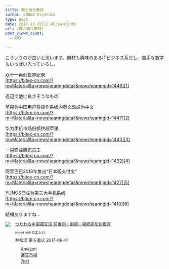 ```yaml
---
title: 聴力強化教材
author: KONNO Kiyotaka
type: post
date: 2017-11-20T12:45:14+00:00
url: /聴力強化教材/
post_views_count:
  - 893

---
```

こういうのが良いと思います。題材も興味のあるITビジネス系だし、苦手な数字もいっぱい入っているし。

双十一再创世界纪录  
[https://bitex-cn.com/?m=Material&a=newshearingdetail&newshearingid=1449][1]



近辺で他に良さそうなもの



苹果为中国用户将操作系统内英文改成为中文  
[https://bitex-cn.com/?m=Material&a=newshearingdetail&newshearingid=1447][2]

华为手机市场份额终超苹果  
[https://bitex-cn.com/?m=Material&a=newshearingdetail&newshearingid=1443][3]

一只猫成腾讯员工  
[https://bitex-cn.com/?m=Material&a=newshearingdetail&newshearingid=1432][4]

阿里巴巴2018年推出“日本版支付宝”  
[https://bitex-cn.com/?m=Material&a=newshearingdetail&newshearingid=1427][5]

YUNOS已成为第三大手机系统  
[https://bitex-cn.com/?m=Material&a=newshearingdetail&newshearingid=1410][6]



結構ありますね…

<div class="kaerebalink-box" style="text-align: left; overflow: hidden; padding-bottom: 20px; font-size: small;">
  <div class="kaerebalink-image" style="margin: 0px 15px 10px 0px; float: left;">
    <a href="http://www.amazon.co.jp/exec/obidos/ASIN/4497217094/konnokiyotaka-22/" target="_blank" rel="nofollow"><img style="border: currentcolor; border-image: none;" src="https://i0.wp.com/images-fe.ssl-images-amazon.com/images/I/51R8OPsrOpL._SL160_.jpg?ssl=1" data-recalc-dims="1" /></a>
  </div>
  
  <div class="kaerebalink-info" style="line-height: 120%; overflow: hidden;">
    <div class="kaerebalink-name" style="line-height: 120%; margin-bottom: 10px;">
      <a href="http://www.amazon.co.jp/exec/obidos/ASIN/4497217094/konnokiyotaka-22/" target="_blank" rel="nofollow">つたわる中国語文法 前置詞・副詞・接続詞を総復習</a></p>
      <div class="kaerebalink-powered-date" style="line-height: 120%; font-family: verdana; font-size: 8pt; margin-top: 5px;">
        posted with <a href="http://kaereba.com" target="_blank" rel="nofollow">カエレバ</a>
      </div>
    </div>
    <div class="kaerebalink-detail" style="margin-bottom: 5px;">
      林松濤 東方書店 2017-06-01
    </div>
    <div class="kaerebalink-link1" style="margin-top: 10px;">
      <div class="shoplinkamazon" style="background: url(&quot;//img.yomereba.com/simple1.gif&quot;) no-repeat 0px 0px; padding: 2px 0px 2px 18px; margin-right: 5px; white-space: nowrap;">
        <a href="http://www.amazon.co.jp/gp/search?keywords=%E3%81%A4%E3%81%9F%E3%82%8F%E3%82%8B%E4%B8%AD%E5%9B%BD%E8%AA%9E%E6%96%87%E6%B3%95%20%E5%89%8D%E7%BD%AE%E8%A9%9E%E3%83%BB%E5%89%AF%E8%A9%9E%E3%83%BB%E6%8E%A5%E7%B6%9A%E8%A9%9E%E3%82%92%E7%B7%8F%E5%BE%A9%E7%BF%92&__mk_ja_JP=%E3%82%AB%E3%82%BF%E3%82%AB%E3%83%8A&tag=konnokiyotaka-22" target="_blank" rel="nofollow">Amazon</a>
      </div>
      <div class="shoplinkrakuten" style="background: url(&quot;//img.yomereba.com/simple1.gif&quot;) no-repeat 0px 0px; padding: 2px 0px 2px 18px; margin-right: 5px; white-space: nowrap;">
        <a href="https://hb.afl.rakuten.co.jp/hgc/06d13246.10ebaa62.06d13247.1eb85ca0/?pc=http%3A%2F%2Fsearch.rakuten.co.jp%2Fsearch%2Fmall%2F%25E3%2581%25A4%25E3%2581%259F%25E3%2582%258F%25E3%2582%258B%25E4%25B8%25AD%25E5%259B%25BD%25E8%25AA%259E%25E6%2596%2587%25E6%25B3%2595%2520%25E5%2589%258D%25E7%25BD%25AE%25E8%25A9%259E%25E3%2583%25BB%25E5%2589%25AF%25E8%25A9%259E%25E3%2583%25BB%25E6%258E%25A5%25E7%25B6%259A%25E8%25A9%259E%25E3%2582%2592%25E7%25B7%258F%25E5%25BE%25A9%25E7%25BF%2592%2F-%2Ff.1-p.1-s.1-sf.0-st.A-v.2%3Fx%3D0%26scid%3Daf_ich_link_urltxt%26m%3Dhttp%3A%2F%2Fm.rakuten.co.jp%2F" target="_blank" rel="nofollow">楽天市場</a>
      </div>
      <div class="shoplinkseven" style="background: url(&quot;//img.yomereba.com/simple1.gif&quot;) no-repeat 0px 0px; padding: 2px 0px 2px 18px; margin-right: 5px; white-space: nowrap;">
        <a href="https://px.a8.net/svt/ejp?a8mat=2TTLAZ+DIF7K2+2N1Y+BW8O2&a8ejpredirect=http%3A%2F%2F7af-ent.omni7.jp%2Frelay%2Faffiliate%2FentranceProcess.do%3Furl%3Dhttp%253A%252F%252F7net.omni7.jp%252Fsearch%252F%253Fkeyword%253D%2525E3%252581%2525A4%2525E3%252581%25259F%2525E3%252582%25258F%2525E3%252582%25258B%2525E4%2525B8%2525AD%2525E5%25259B%2525BD%2525E8%2525AA%25259E%2525E6%252596%252587%2525E6%2525B3%252595%252520%2525E5%252589%25258D%2525E7%2525BD%2525AE%2525E8%2525A9%25259E%2525E3%252583%2525BB%2525E5%252589%2525AF%2525E8%2525A9%25259E%2525E3%252583%2525BB%2525E6%25258E%2525A5%2525E7%2525B6%25259A%2525E8%2525A9%25259E%2525E3%252582%252592%2525E7%2525B7%25258F%2525E5%2525BE%2525A9%2525E7%2525BF%252592%2526searchKeywordFlg%253D1" target="_blank" rel="nofollow">7net</a><img width="1" height="1" alt="" src="https://i0.wp.com/www17.a8.net/0.gif?resize=1%2C1&#038;ssl=1" border="0" data-recalc-dims="1" />
      </div>
    </div>
  </div>
  
  <div class="booklink-footer" style="clear: left;">
  </div>
</div>

 [1]: https://bitex-cn.com/?m=Material&a=newshearingdetail&newshearingid=1449 "https://bitex-cn.com/?m=Material&a=newshearingdetail&newshearingid=1449"
 [2]: https://bitex-cn.com/?m=Material&a=newshearingdetail&newshearingid=1447 "https://bitex-cn.com/?m=Material&a=newshearingdetail&newshearingid=1447"
 [3]: https://bitex-cn.com/?m=Material&a=newshearingdetail&newshearingid=1443 "https://bitex-cn.com/?m=Material&a=newshearingdetail&newshearingid=1443"
 [4]: https://bitex-cn.com/?m=Material&a=newshearingdetail&newshearingid=1432 "https://bitex-cn.com/?m=Material&a=newshearingdetail&newshearingid=1432"
 [5]: https://bitex-cn.com/?m=Material&a=newshearingdetail&newshearingid=1427 "https://bitex-cn.com/?m=Material&a=newshearingdetail&newshearingid=1427"
 [6]: https://bitex-cn.com/?m=Material&a=newshearingdetail&newshearingid=1410 "https://bitex-cn.com/?m=Material&a=newshearingdetail&newshearingid=1410"
